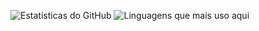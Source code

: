 ![Estatísticas do GitHub](https://github-readme-stats.vercel.app/api?username=AndreSantosOliveira&show_icons=true&theme=transparent)
![Linguagens que mais uso aqui](https://github-readme-stats.vercel.app/api/top-langs/?username=AndreSantosOliveira&layout=compact&theme=transparent)
